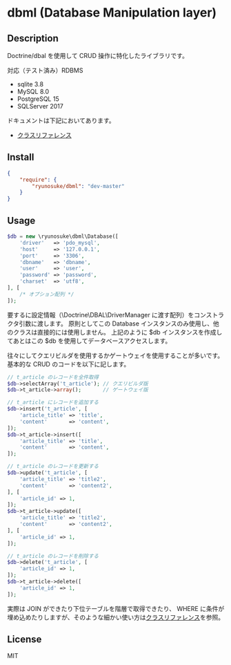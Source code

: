 dbml (Database Manipulation layer)
====

## Description

Doctrine/dbal を使用して CRUD 操作に特化したライブラリです。

対応（テスト済み）RDBMS

- sqlite 3.8
- MySQL 8.0
- PostgreSQL 15
- SQLServer 2017

ドキュメントは下記においてあります。

- [クラスリファレンス](https://arima-ryunosuke.github.io/document/dbml/)

## Install

```json
{
    "require": {
        "ryunosuke/dbml": "dev-master"
    }
}
```

## Usage

```php
$db = new \ryunosuke\dbml\Database([
    'driver'   => 'pdo_mysql',
    'host'     => '127.0.0.1',
    'port'     => '3306',
    'dbname'   => 'dbname',
    'user'     => 'user',
    'password' => 'password',
    'charset'  => 'utf8',
], [
    /* オプション配列 */
]);
```

要するに設定情報（\Doctrine\DBAL\DriverManager に渡す配列）をコンストラクタ引数に渡します。
原則としてこの Database インスタンスのみ使用し、他のクラスは直接的には使用しません。
上記のように $db インスタンスを作成してあとはこの $db を使用してデータベースアクセスします。

往々にしてクエリビルダを使用するかゲートウェイを使用することが多いです。
基本的な CRUD のコードを以下に記します。

```php
// t_article のレコードを全件取得
$db->selectArray('t_article'); // クエリビルダ版
$db->t_article->array();       // ゲートウェイ版

// t_article にレコードを追加する
$db->insert('t_article', [
    'article_title' => 'title',
    'content'       => 'content',
]);
$db->t_article->insert([
    'article_title' => 'title',
    'content'       => 'content',
]);

// t_article のレコードを更新する
$db->update('t_article', [
    'article_title' => 'title2',
    'content'       => 'content2',
], [
    'article_id' => 1,
]);
$db->t_article->update([
    'article_title' => 'title2',
    'content'       => 'content2',
], [
    'article_id' => 1,
]);

// t_article のレコードを削除する
$db->delete('t_article', [
    'article_id' => 1,
]);
$db->t_article->delete([
    'article_id' => 1,
]);
```

実際は JOIN ができたり下位テーブルを階層で取得できたり、 WHERE に条件が埋め込めたりしますが、そのような細かい使い方は[クラスリファレンス](https://arima-ryunosuke.github.io/document/dbml/)を参照。

## License

MIT
